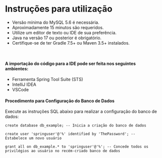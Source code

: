 # Instruções para utilização
- Versão mínima do MySQL 5.6 é necessária.
- Aproximadamente 15 minutos são requeridos.
- Utilize um editor de texto ou IDE de sua preferência.
- Java na versão 17 ou posterior é obrigatório.
- Certifique-se de ter Gradle 7.5+ ou Maven 3.5+ instalados.
<br>

#### A importação do código para a IDE pode ser feita nos seguintes ambientes:

- Ferramenta Spring Tool Suite (STS)
- IntelliJ IDEA
- VSCode
#### Procedimento para Configuração do Banco de Dados
Execute as instruções SQL abaixo para realizar a configuração do banco de dados:

````
create database db_example; -- Inicia a criação do banco de dados
````
````
create user 'springuser'@'%' identified by 'ThePassword'; -- Estabelece um novo usuário
````
````
grant all on db_example.* to 'springuser'@'%'; -- Concede todos os privilégios ao usuário no recém-criado banco de dados
````